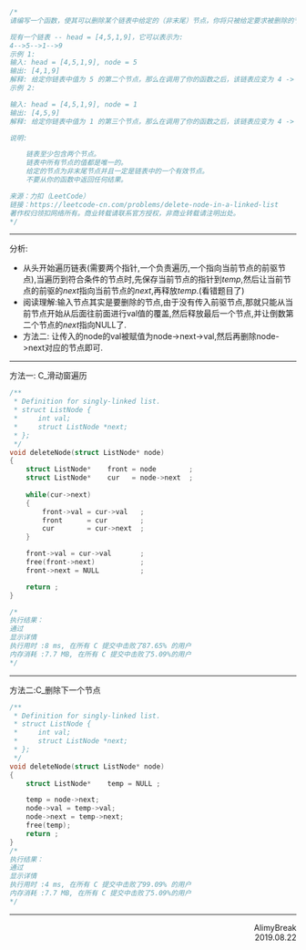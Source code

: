 ```C
/*
请编写一个函数，使其可以删除某个链表中给定的（非末尾）节点，你将只被给定要求被删除的节点。

现有一个链表 -- head = [4,5,1,9]，它可以表示为:
4-->5-->1-->9
示例 1:
输入: head = [4,5,1,9], node = 5
输出: [4,1,9]
解释: 给定你链表中值为 5 的第二个节点，那么在调用了你的函数之后，该链表应变为 4 -> 1 -> 9.
示例 2:

输入: head = [4,5,1,9], node = 1
输出: [4,5,9]
解释: 给定你链表中值为 1 的第三个节点，那么在调用了你的函数之后，该链表应变为 4 -> 5 -> 9.

说明:

    链表至少包含两个节点。
    链表中所有节点的值都是唯一的。
    给定的节点为非末尾节点并且一定是链表中的一个有效节点。
    不要从你的函数中返回任何结果。

来源：力扣（LeetCode）
链接：https://leetcode-cn.com/problems/delete-node-in-a-linked-list
著作权归领扣网络所有。商业转载请联系官方授权，非商业转载请注明出处。
*/
```

***
分析:
+ 从头开始遍历链表(需要两个指针,一个负责遍历,一个指向当前节点的前驱节点),当遍历到符合条件的节点时,先保存当前节点的指针到$temp$,然后让当前节点的前驱的$next$指向当前节点的$next$,再释放$temp$.(看错题目了)
+ 阅读理解:输入节点其实是要删除的节点,由于没有传入前驱节点,那就只能从当前节点开始从后面往前面进行val值的覆盖,然后释放最后一个节点,并让倒数第二个节点的$next$指向NULL了.
+ 方法二: 让传入的node的val被赋值为node->next->val,然后再删除node->next对应的节点即可.

***
方法一: C_滑动窗遍历
```C
/**
 * Definition for singly-linked list.
 * struct ListNode {
 *     int val;
 *     struct ListNode *next;
 * };
 */
void deleteNode(struct ListNode* node)
{
    struct ListNode*    front = node        ;
    struct ListNode*    cur   = node->next  ;
        
    while(cur->next)
    {
        front->val = cur->val   ;
        front      = cur        ;
        cur        = cur->next  ;
    }

    front->val = cur->val       ;
    free(front->next)           ;
    front->next = NULL          ;

    return ;
}

/*
执行结果：
通过
显示详情
执行用时 :8 ms, 在所有 C 提交中击败了87.65% 的用户
内存消耗 :7.7 MB, 在所有 C 提交中击败了5.09%的用户
*/
```

***
方法二:C_删除下一个节点
```C
/**
 * Definition for singly-linked list.
 * struct ListNode {
 *     int val;
 *     struct ListNode *next;
 * };
 */
void deleteNode(struct ListNode* node)
{
    struct ListNode*    temp = NULL ;

    temp = node->next;
    node->val = temp->val;
    node->next = temp->next;
    free(temp);
    return ;
}
/*
执行结果：
通过
显示详情
执行用时 :4 ms, 在所有 C 提交中击败了99.09% 的用户
内存消耗 :7.7 MB, 在所有 C 提交中击败了5.09%的用户
*/
```

***
<div align = right>
AlimyBreak
</div>
<div align = right>
2019.08.22
</div>